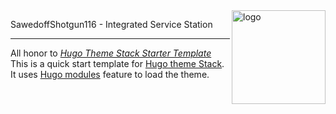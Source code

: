 <img align="right" width="150" alt="logo" src="https://user-images.githubusercontent.com/5889006/190859553-5b229b4f-c476-4cbd-928f-890f5265ca4c.png">

SawedoffShotgun116 - Integrated Service Station

---

All honor to [*Hugo Theme Stack Starter Template*](https://github.com/CaiJimmy/hugo-theme-stack-starter)    
This is a quick start template for [Hugo theme Stack](https://github.com/CaiJimmy/hugo-theme-stack). It uses [Hugo modules](https://gohugo.io/hugo-modules/) feature to load the theme.  
